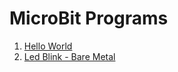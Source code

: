 # MicroBit Programs 

1. [Hello World](./hello_world/src/main.rs)
2. [Led Blink - Bare Metal](./led_blink/blinky_bare_metal/README.md)
